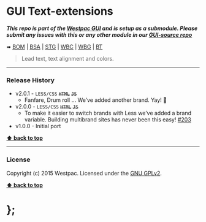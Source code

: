GUI Text-extensions
===================

***This repo is part of the [Westpac GUI](http://gel.westpacgroup.com.au/GUI/) and is setup as a submodule. Please submit any issues with this or any other
module in our [GUI-source repo](https://github.com/WestpacCXTeam/GUI-source/issues)***

➠
[BOM](http://westpaccxteam.github.io/GUI-text-extensions/tests/BOM/) |
[BSA](http://westpaccxteam.github.io/GUI-text-extensions/tests/BSA/) |
[STG](http://westpaccxteam.github.io/GUI-text-extensions/tests/STG/) |
[WBC](http://westpaccxteam.github.io/GUI-text-extensions/tests/WBC/) |
[WBG](http://westpaccxteam.github.io/GUI-text-extensions/tests/WBG/) |
[BT](http://westpaccxteam.github.io/GUI-text-extensions/tests/BT/)

> Lead text, text alignment and colors.

----------------------------------------------------------------------------------------------------------------------------------------------------------------


### Release History

* v2.0.1 - `LESS/CSS` ~~`HTML`~~ ~~`JS`~~
	* Fanfare, Drum roll … We’ve added another brand. Yay! :clap:
* v2.0.0 - `LESS/CSS` ~~`HTML`~~ ~~`JS`~~
	* To make it easier to switch brands with Less we’ve added a brand variable. Building multibrand sites has never been this easy!
		[#203](https://github.com/WestpacCXTeam/GUI-source/issues/203)
* v1.0.0 - Initial port

**[⬆ back to top](#content)**


----------------------------------------------------------------------------------------------------------------------------------------------------------------


### License

Copyright (c) 2015 Westpac. Licensed under the [GNU GPLv2](https://raw.githubusercontent.com/WestpacCXTeam/GUI-text-extensions/master/LICENSE).

**[⬆ back to top](#content)**

# };